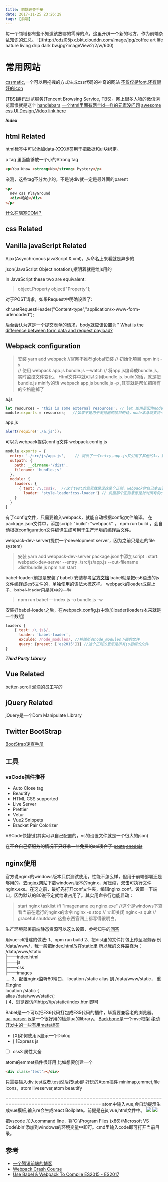 ```yaml
---
title: 前端速查手册
date: 2017-11-25 23:26:29
tags: [前端]
---
```


每一个领域都有些不知道该放哪的零碎的点，这里开辟一个新的地方，作为前端杂乱知识的汇总。
![](http://odzl05jxx.bkt.clouddn.com/image/jpg/coffee art life nature living drip dark bw.jpg?imageView2/2/w/600)

<!--more-->

# 常用网站
[cssmatic](https://www.cssmatic.com/box-shadow),一个可以用拖拽的方式生成css代码的神奇的网站
[不仅仅是font,还有很好的icon](http://fontawesome.io/)


[TBS]腾讯浏览服务(Tencent Browsing Service, TBS)。网上很多人喷的微信浏览器慢就是这个
[handlebars](https://github.com/wycats/handlebars.js)
[一个html里面有两个id一样的元素没问题](http://blog.csdn.net/lnn2007/article/details/8869057)
[awesome css UI Design](https://github.com/CodeFrogShow/UI-Design-Music-Player),[Video link here](https://www.youtube.com/watch?v=ExnD_KV5q5g)

***Index***
## html Related
html标签中可以添加data-XXX标签用于把数据和ui块绑定。

p tag 里面能够放一个小的Strong tag
```html
<p>You Know <strong>No</strong> Mystery</p>
```
亲测，这些tag不分大小的，不是说div就一定是最外面的parent
```html
<p>
  new css PlayGround
  <div>哈哈</div>
</p>
```

[什么在阻塞DOM？](https://juejin.im/post/587f4afb61ff4b00651b3c18)

## css Related

## Vanilla javaScript Related
Ajax(Asynchronous javaScript & xml)，从命名上来看就是异步的

json(JavaScript Object notation),摆明着就是给js用的

In JavaScript these two are equivalent:
>object.Property
object["Property"];


对于POST请求，如果Request中明确设置了:
>
xhr.setRequestHeader("Content-type","application/x-www-form-urlencoded");

后台会认为这是一个提交表单的请求，body就应该设置为''
[What is the difference between form data and request payload?](https://stackoverflow.com/questions/10494574/what-is-the-difference-between-form-data-and-request-payload)


## Webpack configuration
> 安装
yarn add webpack //官网不推荐global安装
// 初始化项目
npm init -y  
// 使用
webpack app.js bundle.js --watch // 将app.js编译成bundle.js， 实时监控文件变化。 Html文件中就可以引用bundle.js.
build的话，就是把bundle.js minify的话 webpack app.js bundle.js -p ,其实就是帮忙把所有的空格删掉了



a.js
```js
let resources = 'this is some external resources'; // let 能用是因为node 支持es6这个特性
module.exports = resources;   //如果不是用于浏览器的项目的话，node本身就支持require，只是浏览器不支持require
```
app.js
```js
alert(require('./a.js'));
```


可以为webpack提供config文件
webpack.config.js
```js
module.exports = {
  entry: './src/js/app.js',    // 提供了一个entry,app.js又引用了其他的Js，最终追根溯源，会把所有的自定义和第三方框架全部打到一个bundle.js里面
  outpath: {
    path: __dirname+'/dist',
    filename: 'bundle.js'
  },
  module: {
    loaders: {
      { test: /\.css$/,  //这个test的意思就是说这是个正则，webpack你自己拿去试，正斜杠表示当前目录下，反斜杠表示转义字符，就是后面那个点就把它当成"."好了
        loader: 'style-loader!css-loader'} // 前面那个正则意思是针对所有的css文件，后面是需要安装的loader名称。 这个loader的顺序是从右往左的！
    }
  }
}
```
有了config文件，只需要输入webpack，就能自动根据config文件编译。
在package.json文件中，添加script: "build": "webpack" ， npm run build ，会自动根据configuration文件编译生成可用于生产环境的编译后文件。

webpack-dev-server(提供一个development server，因为之前只是走的file system)
> 安装
yarn add webpack-dev-server
package.json中添加script :
start: webpack-dev-server --entry ./src/js/app.js --out-filename .dist/bundle.js
npm run start

babel-loader(前提是安装了babel)
安装参考[官方文档](https://webpack.js.org/loaders/babel-loader/)
babel就是把es6语法的js文件编译成es5文件的，单独使用的语法大概这样。 webpack的loader成百上千，babel-loader只是其中的一种
> npm run babel -- index.js -o bundle.js -w

安装好babel-loader之后，在webpack.config.js中添加loader(loaders本来就是一个数组)
```js
loaders {
    { test: /\.js$/,
      loader: 'babel-loader',
      exculde: /node_modules/, //排除所有node_modules下面的文件
      query: {preset: ['es2015']}} //这个正则的意思是所有js后缀的文件
}
```


***Third Party Library***

## Vue Related
[better-scroll](https://github.com/ustbhuangyi/better-scroll) 滴滴的员工写的

## jQuery Related
jQuery是一个Dom Manipulate Library


## Twitter BootStrap
[BootStrap速查手册](https://getbootstrap.com/docs/4.0/layout/grid/#stacked-to-horizontal)

## 工具
### vsCode插件推荐
- Auto Close tag
- Beautify
- HTML CSS supported
- Live Server
- Prettier
- Vetur
- Vue2 Snippets
- Bracket Pair Colorizer

VSCode快捷键(其实可以自己配置的，vs的设置文件就是一个很大的json)



在<del>不会自己搭服务</dev>的情况下只好拿一些免费的api凑合了
[posts](http://jsonplaceholder.typicode.com/posts)
[cnodejs](https://cnodejs.org/api/v1/topics)


## nginx使用
官方说nginx的windows版本只供测试使用，性能不怎么样，但用于前端部署还是够用的。去[nginx网站](http://nginx.org/en/docs/windows.html)下载windows版本的nginx，解压缩，双击可执行文件nginx.exe。在这之前，最好先打开conf文件夹，编辑nginx.conf。设置一下端口，因为默认的80说不定就给谁占用了。其实用命令行也能启动：
> start nginx
tasklist /fi "imagename eq nginx.exe" //这个是windows下查看当前在运行的nginx的命令
nginx -s stop // 立即关闭
nginx -s quit // graceful shutdown
这些东西官网上都写得很明白。

生产环境部署前端静态资源可以这么设置，参考知乎的[回答](https://www.zhihu.com/question/46630687)
>
用vue-cli搭建的做法:
1、npm run build
2、把dist里的文件打包上传至服务器 例 /data/www/，我一般把index.html放在static里
所以我的文件路径为：
/data/www/static    
|-----index.html   
|-----js    
|-----css    
|-----images   
 ....
3、配置nginx监听80端口，
location /static alias 到 /data/www/static，
重启nginx   
location /static {       
  alias  /data/www/static/;   
  }
4、浏览器访问http://ip/static/index.html即可



Babel是一个可以把ES6代码打包成ES5代码的插件，毕竟要兼容老的浏览器。
[ua-parser-js](https://github.com/faisalman/ua-parser-js)是一个很好用的检测ua的library。
[Backbone](http://www.css88.com/doc/backbone/)是一个mvc框架
[移动开发中的一些有用meta标签](http://www.html-js.com/article/The-front-end-of-mobile-terminal-meta-tag-set-of-notes-the-role-of)

- [X]如何使用js显示一个Dialog
- [ ]Express js
- [ ] css3 属性大全




atom的emmet插件很好用
比如想要创建一个
```html
<div class='test'></div>
```
只需要输入div.test或者.test然后按tab键
[好玩的Atom插件](https://www.youtube.com/watch?v=aiXNKHKWlmY)
minimap,emmet,file icons，atom liveserver,atom beautify

=======================================================================================
atom中输入vue,会自动提示生成vue模板,输入re会生成react Boilplate。前提是在js,vue,html文件中。
![](http://odzl05jxx.bkt.clouddn.com/image/jpg/Cute%20and%20sexy%20asian%20girl%20in%20purple%20strapless%20gown.jpg?imageView2/2/w/600)
![](http://odzl05jxx.bkt.clouddn.com/image/jpg/lith/IMG_0766.jpg?imageView2/2/w/600)

把vscode 加入command line，将'C:\\Program Files (x86)\\Microsoft VS Code\\bin'添加到windows的环境变量中即可。cmd里输入code即可打开当前目录。

## 参考
- [一个腾讯前端的博客](https://www.xuanfengge.com/page-back-does-not-cache.html)
- [Webpack Crash Course](https://www.youtube.com/watch?v=lziuNMk_8eQ)
- [Use Babel & Webpack To Compile ES2015 - ES2017](https://www.youtube.com/watch?v=iWUR04B42Hc)
